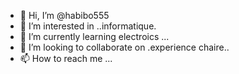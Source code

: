- 👋 Hi, I’m @habibo555
- 👀 I’m interested in ..informatique.
- 🌱 I’m currently learning electroics ...
- 💞️ I’m looking to collaborate on .experience chaire..
- 📫 How to reach me ...

<!---
habibo555/habibo555 is a ✨ special ✨ repository because its `README.md` (this file) appears on your GitHub profile.
You can click the Preview link to take a look at your changes.
--->
